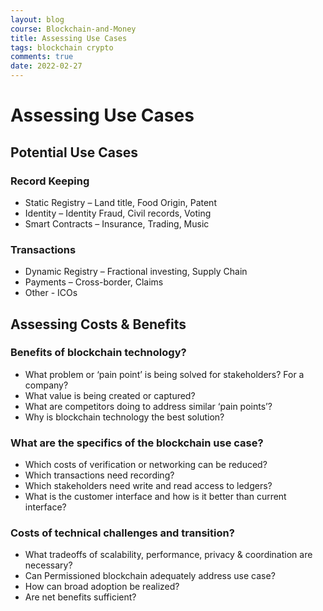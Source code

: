 ```yaml
---
layout: blog
course: Blockchain-and-Money
title: Assessing Use Cases
tags: blockchain crypto
comments: true
date: 2022-02-27
---
```


# Assessing Use Cases

## Potential Use Cases 

### Record Keeping
*   Static Registry – Land title, Food Origin, Patent
*   Identity – Identity Fraud, Civil records, Voting
*   Smart Contracts – Insurance, Trading, Music

### Transactions
*   Dynamic Registry – Fractional investing, Supply Chain
*   Payments – Cross-border, Claims
*   Other - ICOs 

## Assessing Costs & Benefits 

### Benefits of blockchain technology?
*   What problem or ‘pain point’ is being solved for stakeholders? For a company?
*   What value is being created or captured?
*   What are competitors doing to address similar ‘pain points’?
*   Why is blockchain technology the best solution?

### What are the specifics of the blockchain use case?
*   Which costs of verification or networking can be reduced?
*   Which transactions need recording?
*   Which stakeholders need write and read access to ledgers?
*   What is the customer interface and how is it better than current interface?

### Costs of technical challenges and transition?
*   What tradeoffs of scalability, performance, privacy & coordination are necessary?
*   Can Permissioned blockchain adequately address use case?
*   How can broad adoption be realized?
*   Are net benefits sufficient? 
